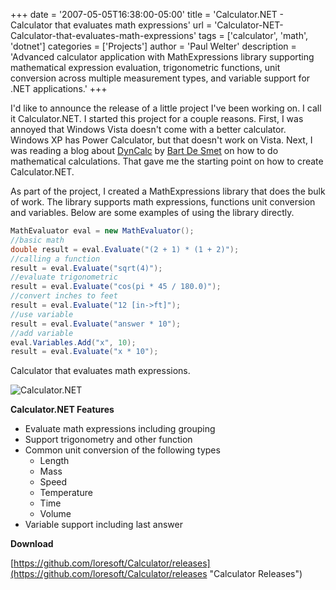 +++
date = '2007-05-05T16:38:00-05:00'
title = 'Calculator.NET - Calculator that evaluates math expressions'
url = 'Calculator-NET-Calculator-that-evaluates-math-expressions'
tags = ['calculator', 'math', 'dotnet']
categories = ['Projects']
author = 'Paul Welter'
description = 'Advanced calculator application with MathExpressions library supporting mathematical expression evaluation, trigonometric functions, unit conversion across multiple measurement types, and variable support for .NET applications.'
+++


I'd like to announce the release of a little project I've been working on.  I call it Calculator.NET.  I started this project for a couple reasons.  First, I was annoyed that Windows Vista doesn't come with a better calculator.  Windows XP has Power Calculator, but that doesn't work on Vista.  Next, I was reading a blog about [DynCalc](http://community.bartdesmet.net/blogs/bart/archive/2006/10/11/4513.aspx) by [Bart De Smet](http://community.bartdesmet.net/blogs/bart/default.aspx) on how to do mathematical calculations. That gave me the starting point on how to create Calculator.NET.

As part of the project, I created a MathExpressions library that does the bulk of work.  The library supports math expressions, functions unit conversion and variables. Below are some examples of using the library directly.

```csharp
MathEvaluator eval = new MathEvaluator();
//basic math
double result = eval.Evaluate("(2 + 1) * (1 + 2)");
//calling a function
result = eval.Evaluate("sqrt(4)");
//evaluate trigonometric 
result = eval.Evaluate("cos(pi * 45 / 180.0)");
//convert inches to feet
result = eval.Evaluate("12 [in->ft]");
//use variable
result = eval.Evaluate("answer * 10");
//add variable
eval.Variables.Add("x", 10);
result = eval.Evaluate("x * 10");
```

Calculator that evaluates math expressions.

![Calculator.NET](/images/Calculator.png)

**Calculator.NET Features**

* Evaluate math expressions including grouping
* Support trigonometry and other function
* Common unit conversion of the following types
  * Length
  * Mass
  * Speed
  * Temperature
  * Time
  * Volume
* Variable support including last answer

**Download**

[https://github.com/loresoft/Calculator/releases](https://github.com/loresoft/Calculator/releases "Calculator Releases")
